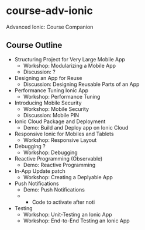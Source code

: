 # course-adv-ionic
Advanced Ionic: Course Companion

## Course Outline
* Structuring Project for Very Large Mobile App
    * Workshop: Modularizing a Mobile App
    * Discussion: ?
* Designing an App for Reuse
    * Discussion: Designing Reusable Parts of an App
* Performance Tuning Ionic App
    * Workshop: Performance Tuning
* Introducing Mobile Security
    * Workshop: Mobile Security
    * Discussion: Mobile PIN
* Ionic Cloud Package and Deployment
    * Demo: Build and Deploy app on Ionic Cloud
* Responsive Ionic for Mobiles and Tablets
    * Workshop: Responsive Layout
* Debugging ?
    * Workshop: Debugging
* Reactive Programming (Observable)
    * Demo: Reactive Programming
* In-App Update patch
    * Workshop: Creating a Deplyable App
* Push Notifications
    * Demo: Push Notifications
    * - Code to activate after noti
* Testing
    * Workshop: Unit-Testing an Ionic App
    * Workshop: End-to-End Testing an Ionic App